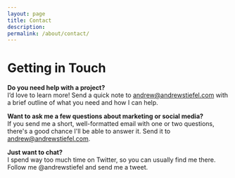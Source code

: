 ```yaml
---
layout: page
title: Contact
description:
permalink: /about/contact/
---
```


# Getting in Touch

**Do you need help with a project?**  
I’d love to learn more! Send a quick note to andrew@andrewstiefel.com with a brief outline of what you need and how I can help.

**Want to ask me a few questions about marketing or social media?**  
If you send me a short, well-formatted email with one or two questions, there's a good chance I'll be able to answer it. Send it to andrew@andrewstiefel.com.

**Just want to chat?**  
I spend way too much time on Twitter, so you can usually find me there. Follow me @andrewstiefel and send me a tweet.
